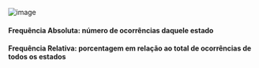 ![image](https://github.com/user-attachments/assets/387b0914-3497-4ccb-a15b-3928553583d2)

#### Frequência Absoluta: número de ocorrências daquele estado

#### Frequência Relativa: porcentagem em relação ao total de ocorrências de todos os estados
